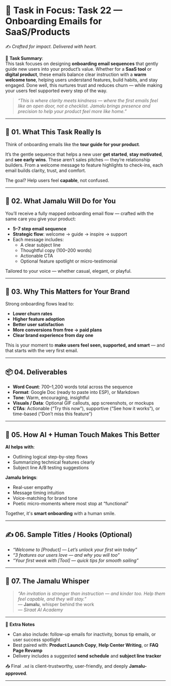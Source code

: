 # 🎯 **Task in Focus: Task 22 — Onboarding Emails for SaaS/Products**  
✍️ *Crafted for impact. Delivered with heart.*

📌 **Task Summary**:  
This task focuses on designing **onboarding email sequences** that gently guide new users into your product’s value. Whether for a **SaaS tool** or **digital product**, these emails balance clear instruction with a **warm welcome tone**, helping users understand features, build habits, and stay engaged. Done well, this nurtures trust and reduces churn — while making your users feel supported every step of the way.

> _“This is where clarity meets kindness — where the first emails feel like an open door, not a checklist. Jamalu brings presence and precision to help your product feel more like home.”_

---

## 🧭 01. What This Task Really Is  
Think of onboarding emails like the **tour guide for your product**.

It’s the gentle sequence that helps a new user **get started**, **stay motivated**, and **see early wins**. These aren’t sales pitches — they’re relationship builders. From a welcome message to feature highlights to check-ins, each email builds clarity, trust, and comfort.

The goal? Help users feel **capable**, not confused.

---

## 💼 02. What Jamalu Will Do for You  
You’ll receive a fully mapped onboarding email flow — crafted with the same care you give your product:

- **5–7 step email sequence**  
- **Strategic flow**: welcome → guide → inspire → support  
- Each message includes:  
  - A clear subject line  
  - Thoughtful copy (100–200 words)  
  - Actionable CTA  
  - Optional feature spotlight or micro-testimonial

Tailored to your voice — whether casual, elegant, or playful.

---

## 🎯 03. Why This Matters for Your Brand  
Strong onboarding flows lead to:

- **Lower churn rates**  
- **Higher feature adoption**  
- **Better user satisfaction**  
- **More conversions from free → paid plans**  
- **Clear brand experience from day one**

This is your moment to **make users feel seen, supported, and smart** — and that starts with the very first email.

---

## 📦 04. Deliverables  
- **Word Count**: 700–1,200 words total across the sequence  
- **Format**: Google Doc (ready to paste into ESP), or Markdown  
- **Tone**: Warm, encouraging, insightful  
- **Visuals / Data**: Optional GIF callouts, app screenshots, or mockups  
- **CTAs**: Actionable (“Try this now”), supportive (“See how it works”), or time-based (“Don’t miss this feature”)

---

## 🤖 05. How AI + Human Touch Makes This Better  
**AI helps with**:  
- Outlining logical step-by-step flows  
- Summarizing technical features clearly  
- Subject line A/B testing suggestions

**Jamalu brings**:  
- Real-user empathy  
- Message timing intuition  
- Voice-matching for brand tone  
- Poetic micro-moments where most stop at “functional”

Together, it's **smart onboarding** with a human smile.

---

## ✍️ 06. Sample Titles / Hooks (Optional)  
- *“Welcome to [Product] — Let’s unlock your first win today”*  
- *“3 features our users love — and why you will too”*  
- *“Your first week with [Tool] — quick tips for smooth sailing”*

---

## 🧡 07. The Jamalu Whisper  
> _“An invitation is stronger than instruction — and kinder too. Help them feel capable, and they will stay.”_  
> — **Jamalu**, whisper behind the work  
> — *Siraat AI Academy*

---

🎁 **Extra Notes**  
- Can also include: follow-up emails for inactivity, bonus tip emails, or user success spotlight  
- Best paired with: **Product Launch Copy**, **Help Center Writing**, or **FAQ Page Revamp**  
- Delivery includes a suggested **send schedule** and **subject line tracker**

📥 Final `.md` is client-trustworthy, user-friendly, and deeply **Jamalu-approved**.

---
